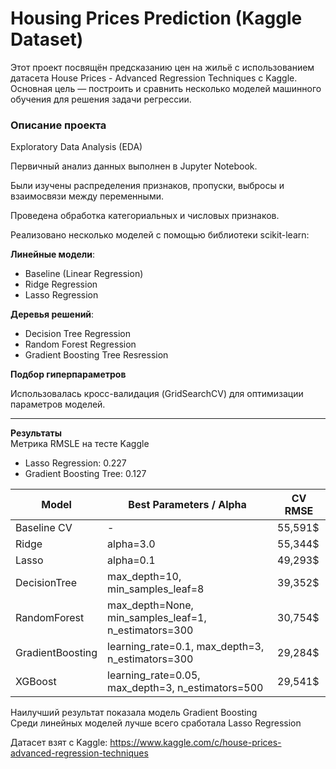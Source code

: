 # Housing Prices Prediction (Kaggle Dataset)

Этот проект посвящён предсказанию цен на жильё с использованием датасета House Prices - Advanced Regression Techniques
 с Kaggle.
Основная цель — построить и сравнить несколько моделей машинного обучения для решения задачи регрессии.

### Описание проекта

Exploratory Data Analysis (EDA)

Первичный анализ данных выполнен в Jupyter Notebook.

Были изучены распределения признаков, пропуски, выбросы и взаимосвязи между переменными.

Проведена обработка категориальных и числовых признаков.

Реализовано несколько моделей с помощью библиотеки scikit-learn:

**Линейные модели**:

- Baseline (Linear Regression)
- Ridge Regression
- Lasso Regression

**Деревья решений**:

- Decision Tree Regression 
- Random Forest Regression
- Gradient Boosting Tree Resression

**Подбор гиперпараметров**

Использовалась кросс-валидация (GridSearchCV) для оптимизации параметров моделей.

---

**Результаты**  
Метрика RMSLE на тесте Kaggle
- Lasso Regression: 0.227
- Gradient Boosting Tree: 0.127


| Model            | Best Parameters / Alpha                                      | CV RMSE |
|------------------|---------------------------------------------------------------|---------|
| Baseline CV      | -                                                             | 55,591$ |
| Ridge            | alpha=3.0                                                    | 55,344$ |
| Lasso            | alpha=0.1                                                    | 49,293$ |
| DecisionTree     | max_depth=10, min_samples_leaf=8                             | 39,352$ |
| RandomForest     | max_depth=None, min_samples_leaf=1, n_estimators=300         | 30,754$ |
| GradientBoosting | learning_rate=0.1, max_depth=3, n_estimators=300            | 29,284$ |
| XGBoost          | learning_rate=0.05, max_depth=3, n_estimators=500           | 29,541$ |

Наилучший результат показала модель Gradient Boosting  
Среди линейных моделей лучше всего сработала Lasso Regression

Датасет взят с Kaggle: https://www.kaggle.com/c/house-prices-advanced-regression-techniques